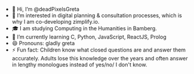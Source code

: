 - 👋 Hi, I’m @deadPixelsGreta
- 👀 I’m interested in digital planning & consultation processes, which is why I am co-developing zimplify.io.
- 🎓 I am studying Computing in the Humanities in Bamberg.
- 🌱 I’m currently learning C, Python, JavaScript, ReactJS, Prolog
- 😄 Pronouns: gladly greta
- ⚡ Fun fact: Children know what closed questions are and answer them accurately. Adults lose this knowledge over the years and often answer in lengthy monologues instead of yes/no/ I don't know.

<!---
deadPixelsGreta/deadPixelsGreta is a ✨ special ✨ repository because its `README.md` (this file) appears on your GitHub profile.
You can click the Preview link to take a look at your changes.
--->
